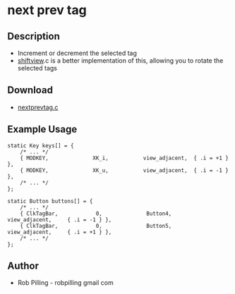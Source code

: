 # next prev tag

## Description

* Increment or decrement the selected tag
* [shiftview][].c is a better implementation of this, allowing you to rotate the selected tags

## Download

* [nextprevtag.c](nextprevtag.c)

## Example Usage

	static Key keys[] = {
		/* ... */
		{ MODKEY,              XK_i,           view_adjacent,  { .i = +1 } },
		{ MODKEY,              XK_u,           view_adjacent,  { .i = -1 } },
		/* ... */
	};

	static Button buttons[] = {
		/* ... */
		{ ClkTagBar,            0,              Button4,        view_adjacent,     { .i = -1 } },
		{ ClkTagBar,            0,              Button5,        view_adjacent,     { .i = +1 } },
		/* ... */
	};


## Author

* Rob Pilling - robpilling gmail com

[shiftview]: //lists.suckless.org/dev/1104/7590.html
